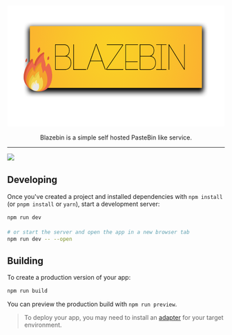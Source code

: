 <p align="center">
  <img height="280" src="logo.png" />
  <p align="center">Blazebin is a simple self hosted PasteBin like service.</p> 
  <hr/>
</p>

<img src="https://blazebin.net/r/Q5iOZa.png" />

## Developing

Once you've created a project and installed dependencies with `npm install` (or `pnpm install` or `yarn`), start a development server:

```bash
npm run dev

# or start the server and open the app in a new browser tab
npm run dev -- --open
```

## Building

To create a production version of your app:

```bash
npm run build
```

You can preview the production build with `npm run preview`.

> To deploy your app, you may need to install an [adapter](https://kit.svelte.dev/docs/adapters) for your target environment.
